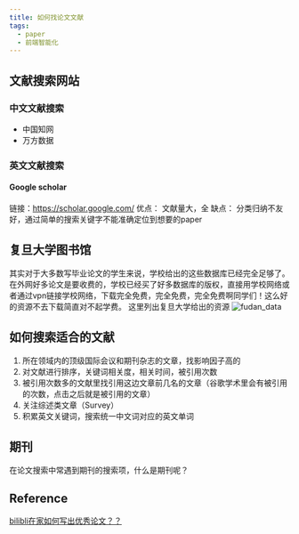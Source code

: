 ```yaml
---
title: 如何找论文文献
tags: 
  - paper
  - 前端智能化
---
```


## 文献搜索网站

### 中文文献搜索

 - 中国知网 
 - 万方数据

### 英文文献搜索

#### Google scholar
 链接：https://scholar.google.com/
 优点： 文献量大，全
 缺点： 分类归纳不友好，通过简单的搜索关键字不能准确定位到想要的paper 

## 复旦大学图书馆
其实对于大多数写毕业论文的学生来说，学校给出的这些数据库已经完全足够了。在外网好多论文是要收费的，学校已经买了好多数据库的版权，直接用学校网络或者通过vpn链接学校网络，下载完全免费，完全免费，完全免费啊同学们！这么好的资源不去下载简直对不起学费。
这里列出复旦大学给出的资源
![fudan_data](dudan_data.png)


## 如何搜索适合的文献

1. 所在领域内的顶级国际会议和期刊杂志的文章，找影响因子高的
2. 对文献进行排序，关键词相关度，相关时间，被引用次数
3. 被引用次数多的文献里找引用这边文章前几名的文章（谷歌学术里会有被引用的次数，点击之后就是被引用的文章）
4. 关注综述类文章（Survey）
5. 积累英文关键词，搜索统一中文词对应的英文单词

## 期刊

在论文搜索中常遇到期刊的搜索项，什么是期刊呢？


## Reference
[bilibli在家如何写出优秀论文？？](https://www.bilibili.com/video/BV1L7411K7iH/?spm_id_from=trigger_reload)
